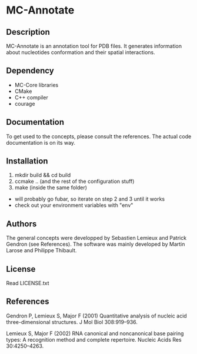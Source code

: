 # MC-Annotate

**Description**
-----------
MC-Annotate is an annotation tool for PDB files. 
It generates information about nucleotides conformation and their spatial interactions.


**Dependency**
--------------
- MC-Core libraries
- CMake
- C++ compiler
- courage

**Documentation**
-----------------
To get used to the concepts, please consult the references.
The actual code documentation is on its way.

**Installation**
----------------
1. mkdir build && cd build
2. ccmake .. (and the rest of the configuration stuff)
3. make (inside the same folder)
- will probably go fubar, so iterate on step 2 and 3 until it works
- check out your environment variables with "env"

**Authors**
-----------
The general concepts were developped by Sebastien Lemieux and Patrick Gendron (see References).
The software was mainly developed by Martin Larose and Philippe Thibault.

**License**
-----------
Read LICENSE.txt

**References**
--------------
Gendron P, Lemieux S, Major F (2001) Quantitative analysis of nucleic acid three-dimensional structures. J Mol Biol 308:919–936.

Lemieux S, Major F (2002) RNA canonical and noncanonical base pairing types: A recognition method and complete repertoire. Nucleic Acids Res 30:4250–4263.



